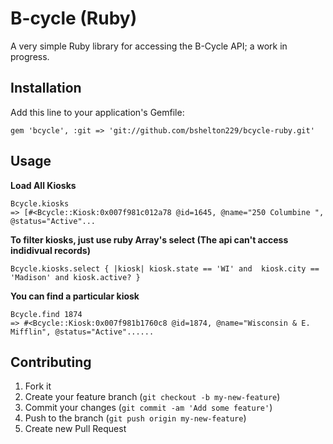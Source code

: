 # B-cycle (Ruby)

A very simple Ruby library for accessing the B-Cycle API; a work in progress.

## Installation

Add this line to your application's Gemfile:

    gem 'bcycle', :git => 'git://github.com/bshelton229/bcycle-ruby.git'

## Usage

**Load All Kiosks**

    Bcycle.kiosks
    => [#<Bcycle::Kiosk:0x007f981c012a78 @id=1645, @name="250 Columbine ", @status="Active"...

**To filter kiosks, just use ruby Array's select (The api can't access indidivual records)**

    Bcycle.kiosks.select { |kiosk| kiosk.state == 'WI' and  kiosk.city == 'Madison' and kiosk.active? }

**You can find a particular kiosk**

    Bcycle.find 1874
    => #<Bcycle::Kiosk:0x007f981b1760c8 @id=1874, @name="Wisconsin & E. Mifflin", @status="Active"......

## Contributing

1. Fork it
2. Create your feature branch (`git checkout -b my-new-feature`)
3. Commit your changes (`git commit -am 'Add some feature'`)
4. Push to the branch (`git push origin my-new-feature`)
5. Create new Pull Request
